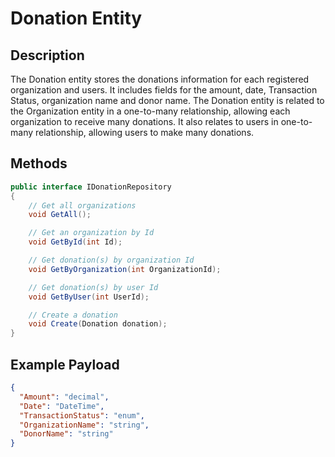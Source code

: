# Donation Entity

## Description

The Donation entity stores the donations information for each registered organization and users. It includes fields for the amount, date, Transaction Status, organization name and donor name. The Donation entity is related to the Organization entity in a one-to-many relationship, allowing each organization to receive many donations. It also relates to users in one-to-many relationship, allowing users to make many donations.

## Methods

```csharp
public interface IDonationRepository
{
    // Get all organizations
    void GetAll();

    // Get an organization by Id
    void GetById(int Id);

    // Get donation(s) by organization Id
    void GetByOrganization(int OrganizationId);

    // Get donation(s) by user Id
    void GetByUser(int UserId);

    // Create a donation
    void Create(Donation donation);
}
```

## Example Payload

```json
{
  "Amount": "decimal",
  "Date": "DateTime",
  "TransactionStatus": "enum",
  "OrganizationName": "string",
  "DonorName": "string"
}
```

